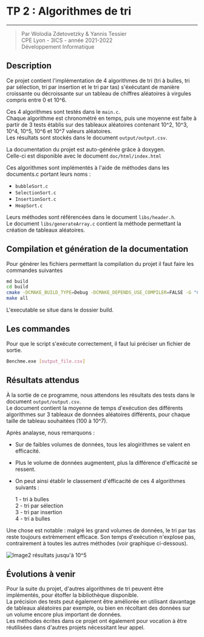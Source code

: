 # TP 2 : Algorithmes de tri
---

> Par Wolodia Zdetovetzky & Yannis Tessier        
> CPE Lyon - 3ICS - année 2021-2022     
> Développement Informatique

## Description

Ce projet contient l'implémentation de 4 algorithmes de tri (tri à bulles, tri par sélection,
tri par insertion et le tri par tas) s'éxécutant de manière croissante ou décroissante
sur un tableau de chiffres aléatoires à virgules compris entre 0 et 10^6.

Ces 4 algorithmes sont testés dans le `main.c`.     
Chaque algorithme est chronométré en temps, puis une moyenne est faite à partir de 3 tests établis sur des
tableaux aléatoires contenant 10^2, 10^3, 10^4, 10^5, 10^6 et 10^7 valeurs aléatoires.  
Les résultats sont stockés dans le document `output/output.csv`.

La documentation du projet est auto-générée grâce à doxygen.    
Celle-ci est disponible avec le document `doc/html/index.html`

Ces algorithmes sont implémentés à l'aide de méthodes dans les documents.c portant leurs noms : 
- `bubbleSort.c`
- `SelectionSort.c`
- `InsertionSort.c`
- `HeapSort.c`

Leurs méthodes sont référencées dans le document `libs/header.h`.    
Le document `libs/generateArray.c` contient la méthode permettant la création de tableaux aléatoires.

## Compilation et génération de la documentation

Pour générer les fichiers permettant la compilation du projet il faut faire les commandes suivantes

  ```bash
  md build
  cd build 
  cmake -DCMAKE_BUILD_TYPE=Debug -DCMAKE_DEPENDS_USE_COMPILER=FALSE -G "CodeBlocks - MinGW Makefiles" ..
  make all
  ```

L'executable se situe dans le dossier build.

## Les commandes

Pour que le script s'exécute correctement, il faut lui préciser un fichier de sortie.

  ```bash
  Benchme.exe [output_file.csv]
  ```

## Résultats attendus

À la sortie de ce programme, nous attendons les résultats des tests dans le document `output/output.csv`.       
Le document contient la moyenne de temps d'exécution des différents algorithmes sur 3 tableaux de données
aléatoires différents, pour chaque taille de tableau souhaitées (100 à 10^7).       

Après analayse, nous remarquons :
- Sur de faibles volumes de données, tous les alogirithmes se valent en efficacité.
- Plus le volume de données augmentent, plus la différence d'efficacité se ressent.
- On peut ainsi établir le classement d'éfficacité de ces 4 algorithmes suivants :


     1 - tri à bulles   
     2 - tri par sélection   
     3 - tri par insertion   
     4 - tri a bulles   

Une chose est notable : malgré les grand volumes de données, le tri par tas reste toujours extrèmement efficace.
Son temps d'exécution n'explose pas, contrairement à toutes les autres méthodes (voir graphique ci-dessous).

![Image2](https://user-images.githubusercontent.com/32414495/136697276-74677875-4093-4e5d-ae38-fd1e14d70438.png)
résultats jusqu'à 10^5

## Évolutions à venir

Pour la suite du projet, d'autres algorithmes de tri peuvent être implémentés, 
pour étoffer la bibliothèque disponible.        
La précision des tests peut également être améliorée en utilisant davantage de tableaux aléatoires par exemple,
ou bien en récoltant des données sur un volume encore plus important de données.        
Les méthodes écrites dans ce projet ont également pour vocation à être réutilisées
dans d'autres projets nécessitant leur appel.
